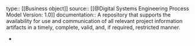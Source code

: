 type:: [[Business object]]
source:: [[@Digital Systems Engineering Process Model Version: 1.0]]
documentation:: A repository that supports the availability for use and communication of all relevant project information artifacts in a timely, complete, valid, and, if required, restricted manner.

-